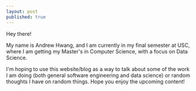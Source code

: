 ```yaml
---
layout: post
published: true
---
```


Hey there!

My name is Andrew Hwang, and I am currently in my final semester at USC, where I am getting my Master's in Computer Science, with a focus on Data Science.

I'm hoping to use this website/blog as a way to talk about some of the work I am doing (both general software engineering and data science) or random thoughts I have on random things. Hope you enjoy the upcoming content!
